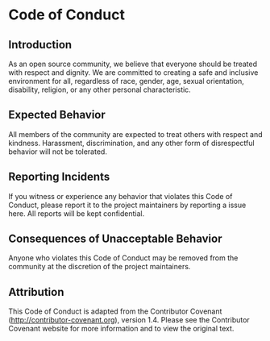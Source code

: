 # Code of Conduct

## Introduction

As an open source community, we believe that everyone should be treated with respect and dignity. We are committed to creating a safe and inclusive environment for all, regardless of race, gender, age, sexual orientation, disability, religion, or any other personal characteristic.

## Expected Behavior

All members of the community are expected to treat others with respect and kindness. Harassment, discrimination, and any other form of disrespectful behavior will not be tolerated.

## Reporting Incidents

If you witness or experience any behavior that violates this Code of Conduct, please report it to the project maintainers by reporting a issue here. All reports will be kept confidential.

## Consequences of Unacceptable Behavior

Anyone who violates this Code of Conduct may be removed from the community at the discretion of the project maintainers.

## Attribution

This Code of Conduct is adapted from the Contributor Covenant (http://contributor-covenant.org), version 1.4. Please see the Contributor Covenant website for more information and to view the original text.

